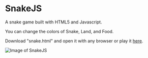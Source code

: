 # SnakeJS
A snake game built with HTML5 and Javascript.

You can change the colors of Snake, Land, and Food.

Download "snake.html" and open it with any browser or play it [here](https://ahmed-osama.com/snake.html).
  
 ![Image of SnakeJS](https://github.com/ahmed-osama-iv/SnakeJS/blob/master/image.png)
